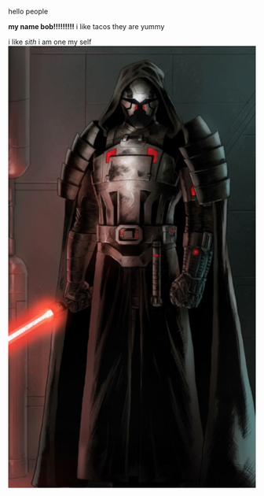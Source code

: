 hello people

**my name bob!!!!!!!!!**
i like tacos
they are yummy

i like *sith* i am one my self![some random  work](/images/sithlord.jpg)



